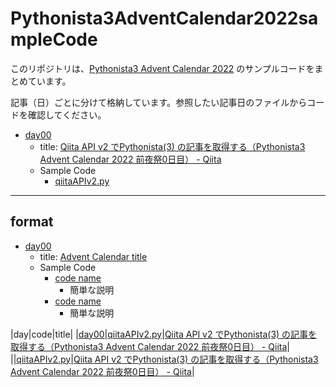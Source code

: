 # Pythonista3AdventCalendar2022sampleCode

このリポジトリは、[Pythonista3 Advent Calendar 2022](https://qiita.com/advent-calendar/2022/pythonista3) のサンプルコードをまとめています。

記事（日）ごとに分けて格納しています。参照したい記事日のファイルからコードを確認してください。

- [day00](./day00/)
  - title: [Qiita API v2 でPythonista(3) の記事を取得する（Pythonista3 Advent Calendar 2022 前夜祭0日目） - Qiita](https://qiita.com/pome-ta/items/74afb37769173dab8c6c)
  - Sample Code
    - [qiitaAPIv2.py](./day00/qiitaAPIv2.py)

---

## format

- [day00](#)
  - title: [Advent Calendar title](#)
  - Sample Code
    - [code name](#)
      - 簡単な説明
    - [code name](#)
      - 簡単な説明

|day|code|title|
|[day00](./day00/)|[qiitaAPIv2.py](./day00/qiitaAPIv2.py)|[Qiita API v2 でPythonista(3) の記事を取得する（Pythonista3 Advent Calendar 2022 前夜祭0日目） - Qiita](https://qiita.com/pome-ta/items/74afb37769173dab8c6c)|
||[qiitaAPIv2.py](./day00/qiitaAPIv2.py)|[Qiita API v2 でPythonista(3) の記事を取得する（Pythonista3 Advent Calendar 2022 前夜祭0日目） - Qiita](https://qiita.com/pome-ta/items/74afb37769173dab8c6c)|
